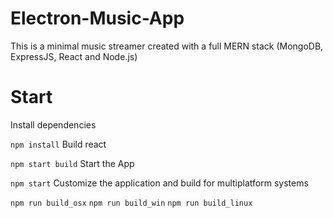 # Electron-Music-App

This is a minimal music streamer created with a full MERN stack (MongoDB, ExpressJS, React and Node.js)

# Start

Install dependencies

``npm install``
Build react

``npm start build``
Start the App

``npm start``
Customize the application and build for multiplatform systems

``npm run build_osx``
``npm run build_win``
``npm run build_linux``